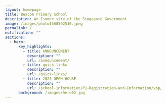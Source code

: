 ```yaml
---
layout: homepage
title: Beacon Primary School
description: An Isomer site of the Singapore Government
image: /images/photo1668592516.jpeg
permalink: /
notification: ""
sections:
  - hero:
      key_highlights:
        - title: ANNOUNCEMENT
          description: ""
          url: /announcement/
        - title: quick links
          description: ""
          url: /quick-links/
        - title: 2023 OPEN HOUSE
          description: ""
          url: /school-information/P1-Registration-and-Information/vop/
      background: /images/hero02.jpg
---
```

